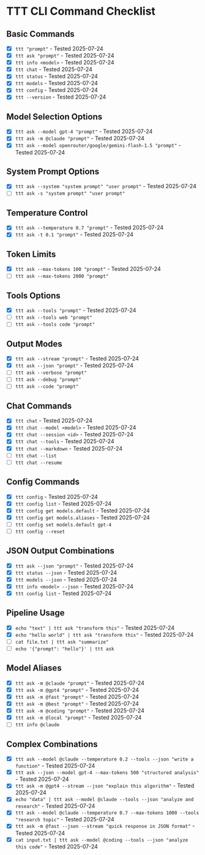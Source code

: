 # TTT CLI Command Checklist

## Basic Commands
- [x] `ttt "prompt"` - Tested 2025-07-24
- [x] `ttt ask "prompt"` - Tested 2025-07-24
- [x] `ttt info <model>` - Tested 2025-07-24
- [x] `ttt chat` - Tested 2025-07-24
- [x] `ttt status` - Tested 2025-07-24
- [x] `ttt models` - Tested 2025-07-24
- [x] `ttt config` - Tested 2025-07-24
- [x] `ttt --version` - Tested 2025-07-24

## Model Selection Options
- [x] `ttt ask --model gpt-4 "prompt"` - Tested 2025-07-24
- [x] `ttt ask -m @claude "prompt"` - Tested 2025-07-24
- [x] `ttt ask --model openrouter/google/gemini-flash-1.5 "prompt"` - Tested 2025-07-24

## System Prompt Options
- [x] `ttt ask --system "system prompt" "user prompt"` - Tested 2025-07-24
- [ ] `ttt ask -s "system prompt" "user prompt"`

## Temperature Control
- [x] `ttt ask --temperature 0.7 "prompt"` - Tested 2025-07-24
- [x] `ttt ask -t 0.1 "prompt"` - Tested 2025-07-24

## Token Limits
- [x] `ttt ask --max-tokens 100 "prompt"` - Tested 2025-07-24
- [ ] `ttt ask --max-tokens 2000 "prompt"`

## Tools Options
- [x] `ttt ask --tools "prompt"` - Tested 2025-07-24
- [ ] `ttt ask --tools web "prompt"`
- [ ] `ttt ask --tools code "prompt"`

## Output Modes
- [x] `ttt ask --stream "prompt"` - Tested 2025-07-24
- [x] `ttt ask --json "prompt"` - Tested 2025-07-24
- [ ] `ttt ask --verbose "prompt"`
- [ ] `ttt ask --debug "prompt"`
- [ ] `ttt ask --code "prompt"`

## Chat Commands
- [x] `ttt chat` - Tested 2025-07-24
- [x] `ttt chat --model <model>` - Tested 2025-07-24
- [x] `ttt chat --session <id>` - Tested 2025-07-24
- [x] `ttt chat --tools` - Tested 2025-07-24
- [x] `ttt chat --markdown` - Tested 2025-07-24
- [ ] `ttt chat --list`
- [ ] `ttt chat --resume`

## Config Commands
- [x] `ttt config` - Tested 2025-07-24
- [x] `ttt config list` - Tested 2025-07-24
- [x] `ttt config get models.default` - Tested 2025-07-24
- [x] `ttt config get models.aliases` - Tested 2025-07-24
- [ ] `ttt config set models.default gpt-4`
- [ ] `ttt config --reset`

## JSON Output Combinations
- [x] `ttt ask --json "prompt"` - Tested 2025-07-24
- [x] `ttt status --json` - Tested 2025-07-24
- [x] `ttt models --json` - Tested 2025-07-24
- [x] `ttt info <model> --json` - Tested 2025-07-24
- [x] `ttt config list` - Tested 2025-07-24

## Pipeline Usage
- [x] `echo "text" | ttt ask "transform this"` - Tested 2025-07-24
- [x] `echo "hello world" | ttt ask "transform this"` - Tested 2025-07-24
- [ ] `cat file.txt | ttt ask "summarize"`
- [ ] `echo '{"prompt": "hello"}' | ttt ask`

## Model Aliases
- [x] `ttt ask -m @claude "prompt"` - Tested 2025-07-24
- [x] `ttt ask -m @gpt4 "prompt"` - Tested 2025-07-24
- [x] `ttt ask -m @fast "prompt"` - Tested 2025-07-24
- [x] `ttt ask -m @best "prompt"` - Tested 2025-07-24
- [x] `ttt ask -m @coding "prompt"` - Tested 2025-07-24
- [x] `ttt ask -m @local "prompt"` - Tested 2025-07-24
- [ ] `ttt info @claude`

## Complex Combinations
- [x] `ttt ask --model @claude --temperature 0.2 --tools --json "write a function"` - Tested 2025-07-24
- [x] `ttt ask --json --model gpt-4 --max-tokens 500 "structured analysis"` - Tested 2025-07-24
- [x] `ttt ask -m @gpt4 --stream --json "explain this algorithm"` - Tested 2025-07-24
- [x] `echo "data" | ttt ask --model @claude --tools --json "analyze and research"` - Tested 2025-07-24
- [x] `ttt ask --model @claude --temperature 0.7 --max-tokens 1000 --tools "research topic"` - Tested 2025-07-24
- [x] `ttt ask -m @fast --json --stream "quick response in JSON format"` - Tested 2025-07-24
- [x] `cat input.txt | ttt ask --model @coding --tools --json "analyze this code"` - Tested 2025-07-24
